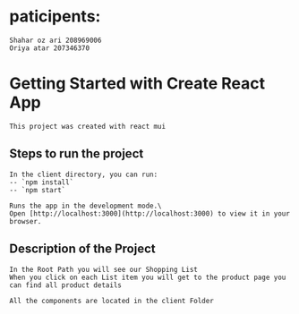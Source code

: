 # paticipents:

    Shahar oz ari 208969006
    Oriya atar 207346370

# Getting Started with Create React App

    This project was created with react mui

## Steps to run the project

    In the client directory, you can run:
    -- `npm install`
    -- `npm start`

    Runs the app in the development mode.\
    Open [http://localhost:3000](http://localhost:3000) to view it in your browser.

## Description of the Project

    In the Root Path you will see our Shopping List
    When you click on each List item you will get to the product page you can find all product details

    All the components are located in the client Folder
